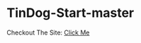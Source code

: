 # TinDog-Start-master
Checkout The Site: [Click Me](https://kalpitmalviya.github.io/TinDog-Start-master/)
